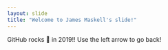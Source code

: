 ```yaml
---
layout: slide
title: "Welcome to James Maskell's slide!"
---
```

GitHub rocks 🤘 in 2019!!
Use the left arrow to go back!
